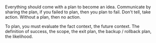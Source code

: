 Everything should come with a plan to become an idea.
Communicate by sharing the plan, if you failed to plan, then you plan to fail.
Don't tell, take action. Without a plan, then no action.

To plan, you must evaluate the fact context, the future context.
The definition of success, the scope, the exit plan, the backup / rollback plan, the likelihood.
